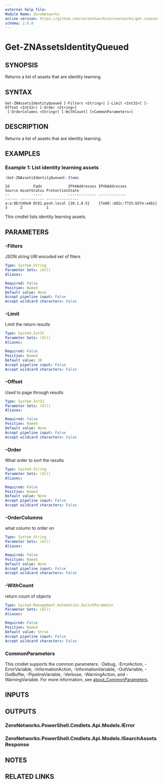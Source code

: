 ```yaml
---
external help file:
Module Name: ZeroNetworks
online version: https://github.com/zeronetworkszeronetworks/get-znassetsidentityqueued
schema: 2.0.0
---
```


# Get-ZNAssetsIdentityQueued

## SYNOPSIS
Returns a list of assets that are identity learning.

## SYNTAX

```
Get-ZNAssetsIdentityQueued [-Filters <String>] [-Limit <Int32>] [-Offset <Int32>] [-Order <String>]
 [-OrderColumns <String>] [-WithCount] [<CommonParameters>]
```

## DESCRIPTION
Returns a list of assets that are identity learning.

## EXAMPLES

### Example 1: List identity learning assets
```powershell
(Get-ZNAssetsIdentityQueued).Items
```

```output
Id           Fqdn            IPV4Addresses IPV6Addresses               Source AssetStatus ProtectionState
--           ----            ------------- -------------               ------ ----------- ---------------
a:a:8ErCHXe8 DC01.posh.local {10.1.0.5}    {fe80::dd2c:f725:b57e:a4b1} 3      2           1
```

This cmdlet lists identity learning assets.

## PARAMETERS

### -Filters
JSON string URI encoded set of fiters

```yaml
Type: System.String
Parameter Sets: (All)
Aliases:

Required: False
Position: Named
Default value: None
Accept pipeline input: False
Accept wildcard characters: False
```

### -Limit
Limit the return results

```yaml
Type: System.Int32
Parameter Sets: (All)
Aliases:

Required: False
Position: Named
Default value: 10
Accept pipeline input: False
Accept wildcard characters: False
```

### -Offset
Used to page through results

```yaml
Type: System.Int32
Parameter Sets: (All)
Aliases:

Required: False
Position: Named
Default value: None
Accept pipeline input: False
Accept wildcard characters: False
```

### -Order
What order to sort the results

```yaml
Type: System.String
Parameter Sets: (All)
Aliases:

Required: False
Position: Named
Default value: None
Accept pipeline input: False
Accept wildcard characters: False
```

### -OrderColumns
what column to order on

```yaml
Type: System.String
Parameter Sets: (All)
Aliases:

Required: False
Position: Named
Default value: None
Accept pipeline input: False
Accept wildcard characters: False
```

### -WithCount
return count of objects

```yaml
Type: System.Management.Automation.SwitchParameter
Parameter Sets: (All)
Aliases:

Required: False
Position: Named
Default value: $true
Accept pipeline input: False
Accept wildcard characters: False
```

### CommonParameters
This cmdlet supports the common parameters: -Debug, -ErrorAction, -ErrorVariable, -InformationAction, -InformationVariable, -OutVariable, -OutBuffer, -PipelineVariable, -Verbose, -WarningAction, and -WarningVariable. For more information, see [about_CommonParameters](http://go.microsoft.com/fwlink/?LinkID=113216).

## INPUTS

## OUTPUTS

### ZeroNetworks.PowerShell.Cmdlets.Api.Models.IError

### ZeroNetworks.PowerShell.Cmdlets.Api.Models.ISearchAssetsResponse

## NOTES

## RELATED LINKS

